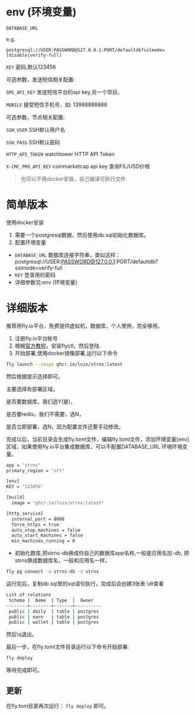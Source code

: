 # env (环境变量)

`DATABASE_URL`

e.g.

`postgresql://USER:PASSWORD@127.0.0.1:PORT/defaultdb?sslmode=[disable|verify-full]`

`KEY` 密码,默认123456

可选参数，发送短信相关配置:

`SMS_API_KEY` 发送短信平台的api key,另一个项目。

`MOBILE` 接受短信手机号，如: 13988888888

可选参数，节点相关配置:

`SSH_USER` SSH默认用户名

`SSH_PASS` SSH默认密码

`HTTP_API_TOKEN` watchtower HTTP API Token

`X-CMC_PRO_API_KEY` coinmarketcap api key 查询FIL/USD价格
> 也可以不用docker安装，自己编译可执行文件

# 简单版本

使用docker安装

1. 需要一个postgresql数据，然后使用db.sql初始化数据库。
2. 配置环境变量
- `DATABASE_URL`  数据库连接字符串，类似这样：postgresql://USER:PASSWORD@127.0.0.1:PORT/defaultdb?sslmode=verify-full
- `KEY` 登录用的密码
- 详细参数见:env (环境变量)

# 详细版本

推荐用fly.io平台，免费提供虚拟机，数据库，个人使用，完全够用。

1. 注册fly.io平台帐号
2. 根据[官方教程](https://fly.io/docs/hands-on/install-flyctl/)，安装flyctl，然后登陆.
3. 开始部署,使用docker镜像部署,运行以下命令

```bash
fly launch --image ghcr.io/lnzx/strnx:latest
```

然后根据提示选择即可。

主要选择有部署区域，

是否要数据库，我们选Y(是)，

是否要redis，我们不需要，选N，

是否立即部署，选N，因为配置文件还要手动修改。

完成以后，当前目录会生成fly.toml文件，编辑fly.toml文件，添加环境变量[env]区域，如果使用fly.io平台集成数据库，可以不配置DATABASE_URL 环境环境变量。

```bash
app = "strns"
primary_region = "nrt"

[env]
KEY = "123456"

[build]
  image = "ghcr.io/lnzx/strnx:latest"

[http_service]
  internal_port = 8080
  force_https = true
  auto_stop_machines = false
  auto_start_machines = false
  min_machines_running = 0
```

- 初始化数库,把strns-db换成你自己的数据库app名称,一般是应用名加-db, 把strns换成数据库名，一般和应用名一样。

```bash
fly pg connect -a strns-db -d strns
```

运行完后，复制db.sql里的sql语句执行，完成后会创建3张表 \dt查看

```bash
List of relations
 Schema |  Name  | Type  |  Owner   
--------+--------+-------+----------
 public | daily  | table | postgres
 public | earn   | table | postgres
 public | wallet | table | postgres
```

然后\q退出。

最后一步，在fly.toml文件目录运行以下命令开始部署:

```bash
fly deploy
```

等待完成即可。

## 更新

在fly.tom目录再次运行： `fly deploy` 即可。